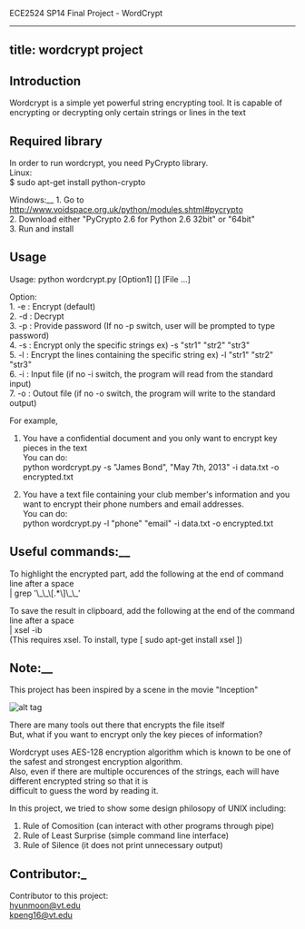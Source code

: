 ECE2524 SP14
Final Project - WordCrypt  

---
title: wordcrypt project
---

## Introduction
Wordcrypt is a simple yet powerful string encrypting tool. 
It is capable of encrypting or decrypting only certain strings or lines in the text 

## Required library
In order to run wordcrypt, you need PyCrypto library.  
Linux:  
    $ sudo apt-get install python-crypto

Windows:__
    1. Go to http://www.voidspace.org.uk/python/modules.shtml#pycrypto  
    2. Download either "PyCrypto 2.6 for Python 2.6 32bit" or "64bit"  
    3. Run and install 


## Usage

Usage: python wordcrypt.py [Option1] [] [File ...]  

Option:  
    1. -e : Encrypt (default)  
    2. -d : Decrypt  
    3. -p : Provide password (If no -p switch, user will be prompted to type password)  
    4. -s : Encrypt only the specific strings                ex) -s "str1" "str2" "str3"  
    5. -l : Encrypt the lines containing the specific string ex) -l "str1" "str2" "str3"  
    6. -i : Input file (if no -i switch, the program will read from the standard input)  
    7. -o : Outout file (if no -o switch, the program will write to the standard output)  

For example,  

1. You have a confidential document and you only want to encrypt key pieces in the text  
You can do:  
	python wordcrypt.py -s "James Bond", "May 7th, 2013" -i data.txt -o encrypted.txt  

2. You have a text file containing your club member's information and you want to encrypt their phone numbers and email addresses.  
You can do:  
	python wordcrypt.py -l "phone" "email" -i data.txt -o encrypted.txt 
	
	
     
## Useful commands:__
To highlight the encrypted part, add the following at the end of command line after a space  
	| grep '\\\_\\\_\\\[.*\\\]\\\_\\\_'  
      
To save the result in clipboard, add the following at the end of the command line after a space  
	| xsel -ib  
	(This requires xsel. To install, type [ sudo apt-get install xsel ])  


	
## Note:__
This project has been inspired by a scene in the movie "Inception"

![alt tag](https://lh6.googleusercontent.com/-0Y3geyRNkno/U2llsZB5_sI/AAAAAAAAAjE/g10k74Zp2hc/w587-h450-no/Resizedd_capture_001.png)


There are many tools out there that encrypts the file itself  
But, what if you want to encrypt only the key pieces of information?  

Wordcrypt uses AES-128 encryption algorithm which is known to be one of the safest and strongest encryption algorithm.  
Also, even if there are multiple occurences of the strings, each will have different encrypted string so that it is  
difficult to guess the word by reading it.  

In this project, we tried to show some design philosopy of UNIX including:  

1. Rule of Comosition (can interact with other programs through pipe)  
2. Rule of Least Surprise (simple command line interface)  
3. Rule of Silence (it does not print unnecessary output)  

## Contributor:_
Contributor to this project:  
hyunmoon@vt.edu  
kpeng16@vt.edu  